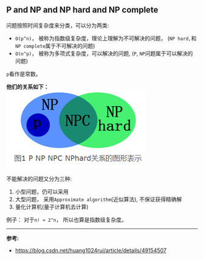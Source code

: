 
## P and NP and NP hard and NP complete

问题按照时间复杂度来分类，可以分为两类:
- ``O(p^n)``， 被称为指数级复杂度，理论上理解为不可解决的问题， (``NP hard,``和``NP complete``属于不可解决的问题)
- ``O(n^p)``， 被称为多项式复杂度，可以解决的问题, (``P``, ``NP``问题属于可以解决的问题)

``p``看作是常数。

**他们的关系如下：**<br>
![gongshi](https://github.com/shuangshuangshuangfeng/daguaishengji/blob/master/nlp/passage1/note/gongshi6.png?raw=true) <br>


不能解决的问题又分为三种:
1. 小型问题，仍可以采用
2. 大型问题， 采用``Approximate algorithm``(近似算法), 不保证获得精确解
3. 量化计算机(量子计算机去计算)


例子： 对于``n! ≈ 2^n``， 所以也算是指数级复杂度。


-----------------------
**参考:** <br>
- https://blog.csdn.net/huang1024rui/article/details/49154507




